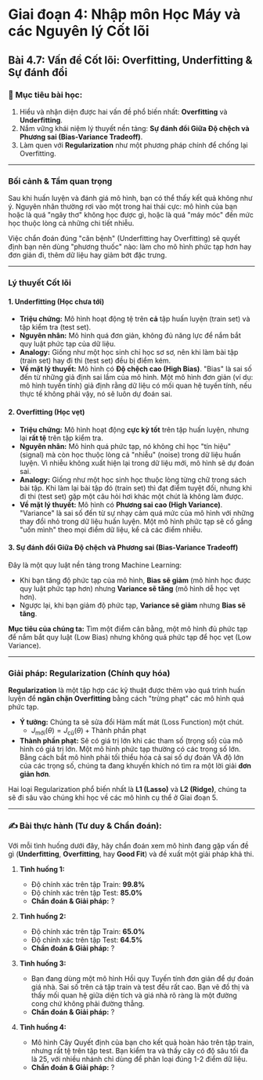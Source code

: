 # Giai đoạn 4: Nhập môn Học Máy và các Nguyên lý Cốt lõi
## Bài 4.7: Vấn đề Cốt lõi: Overfitting, Underfitting & Sự đánh đổi

### **🎯 Mục tiêu bài học:**
1.  Hiểu và nhận diện được hai vấn đề phổ biến nhất: **Overfitting** và **Underfitting**.
2.  Nắm vững khái niệm lý thuyết nền tảng: **Sự đánh đổi Giữa Độ chệch và Phương sai (Bias-Variance Tradeoff)**.
3.  Làm quen với **Regularization** như một phương pháp chính để chống lại Overfitting.

---

### **Bối cảnh & Tầm quan trọng**

Sau khi huấn luyện và đánh giá mô hình, bạn có thể thấy kết quả không như ý. Nguyên nhân thường rơi vào một trong hai thái cực: mô hình của bạn hoặc là quá "ngây thơ" không học được gì, hoặc là quá "máy móc" đến mức học thuộc lòng cả những chi tiết nhiễu.

Việc chẩn đoán đúng "căn bệnh" (Underfitting hay Overfitting) sẽ quyết định bạn nên dùng "phương thuốc" nào: làm cho mô hình phức tạp hơn hay đơn giản đi, thêm dữ liệu hay giảm bớt đặc trưng.

---

### **Lý thuyết Cốt lõi**

#### **1. Underfitting (Học chưa tới)**
* **Triệu chứng:** Mô hình hoạt động tệ trên **cả** tập huấn luyện (train set) và tập kiểm tra (test set).
* **Nguyên nhân:** Mô hình quá đơn giản, không đủ năng lực để nắm bắt quy luật phức tạp của dữ liệu.
* **Analogy:** Giống như một học sinh chỉ học sơ sơ, nên khi làm bài tập (train set) hay đi thi (test set) đều bị điểm kém.
* **Về mặt lý thuyết:** Mô hình có **Độ chệch cao (High Bias)**. "Bias" là sai số đến từ những giả định sai lầm của mô hình. Một mô hình đơn giản (ví dụ: mô hình tuyến tính) giả định rằng dữ liệu có mối quan hệ tuyến tính, nếu thực tế không phải vậy, nó sẽ luôn dự đoán sai.

#### **2. Overfitting (Học vẹt)**
* **Triệu chứng:** Mô hình hoạt động **cực kỳ tốt** trên tập huấn luyện, nhưng lại **rất tệ** trên tập kiểm tra.
* **Nguyên nhân:** Mô hình quá phức tạp, nó không chỉ học "tín hiệu" (signal) mà còn học thuộc lòng cả "nhiễu" (noise) trong dữ liệu huấn luyện. Vì nhiễu không xuất hiện lại trong dữ liệu mới, mô hình sẽ dự đoán sai.
* **Analogy:** Giống như một học sinh học thuộc lòng từng chữ trong sách bài tập. Khi làm lại bài tập đó (train set) thì đạt điểm tuyệt đối, nhưng khi đi thi (test set) gặp một câu hỏi hơi khác một chút là không làm được.
* **Về mặt lý thuyết:** Mô hình có **Phương sai cao (High Variance)**. "Variance" là sai số đến từ sự nhạy cảm quá mức của mô hình với những thay đổi nhỏ trong dữ liệu huấn luyện. Một mô hình phức tạp sẽ cố gắng "uốn mình" theo mọi điểm dữ liệu, kể cả các điểm nhiễu.

#### **3. Sự đánh đổi Giữa Độ chệch và Phương sai (Bias-Variance Tradeoff)**

Đây là một quy luật nền tảng trong Machine Learning:
* Khi bạn tăng độ phức tạp của mô hình, **Bias sẽ giảm** (mô hình học được quy luật phức tạp hơn) nhưng **Variance sẽ tăng** (mô hình dễ học vẹt hơn).
* Ngược lại, khi bạn giảm độ phức tạp, **Variance sẽ giảm** nhưng **Bias sẽ tăng**.

**Mục tiêu của chúng ta:** Tìm một điểm cân bằng, một mô hình đủ phức tạp để nắm bắt quy luật (Low Bias) nhưng không quá phức tạp để học vẹt (Low Variance). 

---

### **Giải pháp: Regularization (Chính quy hóa)**

**Regularization** là một tập hợp các kỹ thuật được thêm vào quá trình huấn luyện để **ngăn chặn Overfitting** bằng cách "trừng phạt" các mô hình quá phức tạp.

* **Ý tưởng:** Chúng ta sẽ sửa đổi Hàm mất mát (Loss Function) một chút.
    * $J_{\text{mới}}(\theta) = J_{\text{cũ}}(\theta) + \text{Thành phần phạt}$
* **Thành phần phạt:** Sẽ có giá trị lớn khi các tham số (trọng số) của mô hình có giá trị lớn. Một mô hình phức tạp thường có các trọng số lớn. Bằng cách bắt mô hình phải tối thiểu hóa cả sai số dự đoán VÀ độ lớn của các trọng số, chúng ta đang khuyến khích nó tìm ra một lời giải **đơn giản hơn**.

Hai loại Regularization phổ biến nhất là **L1 (Lasso)** và **L2 (Ridge)**, chúng ta sẽ đi sâu vào chúng khi học về các mô hình cụ thể ở Giai đoạn 5.

---

### **✍️ Bài thực hành (Tư duy & Chẩn đoán):**

Với mỗi tình huống dưới đây, hãy chẩn đoán xem mô hình đang gặp vấn đề gì (**Underfitting**, **Overfitting**, hay **Good Fit**) và đề xuất một giải pháp khả thi.

1.  **Tình huống 1:**
    * Độ chính xác trên tập Train: **99.8%**
    * Độ chính xác trên tập Test: **85.0%**
    * **Chẩn đoán & Giải pháp:** ?

2.  **Tình huống 2:**
    * Độ chính xác trên tập Train: **65.0%**
    * Độ chính xác trên tập Test: **64.5%**
    * **Chẩn đoán & Giải pháp:** ?

3.  **Tình huống 3:**
    * Bạn đang dùng một mô hình Hồi quy Tuyến tính đơn giản để dự đoán giá nhà. Sai số trên cả tập train và test đều rất cao. Bạn vẽ đồ thị và thấy mối quan hệ giữa diện tích và giá nhà rõ ràng là một đường cong chứ không phải đường thẳng.
    * **Chẩn đoán & Giải pháp:** ?

4.  **Tình huống 4:**
    * Mô hình Cây Quyết định của bạn cho kết quả hoàn hảo trên tập train, nhưng rất tệ trên tập test. Bạn kiểm tra và thấy cây có độ sâu tối đa là 25, với nhiều nhánh chỉ dùng để phân loại đúng 1-2 điểm dữ liệu.
    * **Chẩn đoán & Giải pháp:** ?